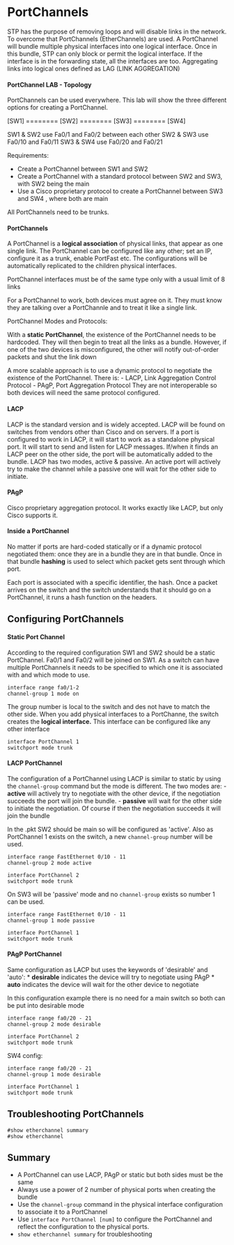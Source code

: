 # PortChannels

STP has the purpose of removing loops and will disable links in the network. To overcome that PortChannels (EtherChannels) are used. A PortChannel will bundle multiple physical interfaces into one logical interface. Once in this bundle, STP can only block or permit the logical interface. If the interface is in the forwarding state, all the interfaces are too. Aggregating links into logical ones defined as LAG (LINK AGGREGATION)

#### PortChannel LAB - Topology

PortChannels can be used everywhere. This lab will show the three different options for creating a PortChannel.

[SW1] ======== [SW2] ======== [SW3] ======== [SW4] 

SW1 & SW2 use Fa0/1 and Fa0/2 between each other
SW2 & SW3 use Fa0/10 and Fa0/11
SW3 & SW4 use Fa0/20 and Fa0/21

Requirements: 
 * Create a PortChannel between SW1 and SW2
 * Create a PortChannel with a standard protocol between SW2 and SW3, with SW2 being the main
 * Use a Cisco proprietary protocol to create a PortChannel between SW3 and SW4 , where both are main

All PortChannels need to be trunks.

#### PortChannels

A PortChannel is a **logical association** of physical links, that appear as one single link. The PortChannel can be configured like any other; set an IP, configure it as a trunk, enable PortFast etc. The configurations will be automatically replicated to the children physical interfaces.

PortChannel interfaces must be of the same type only with a usual limit of 8 links

For a PortChannel to work, both devices must agree on it. They must know they are talking over a PortChannle and to treat it like a single link. 

PortChannel Modes and Protocols:

With a **static PortChannel**, the existence of the PortChannel needs to be hardcoded. They will then begin to treat all the links as a bundle. However, if one of the two devices is misconfigured, the other will notify out-of-order packets and shut the link down

A more scalable approach is to use a dynamic protocol to negotiate the existence of the PortChannel. There is:
	- LACP, Link Aggregation Control Protocol
	- PAgP, Port Aggregation Protocol
They are not interoperable so both devices will need the same protocol configured.

#### LACP

LACP is the standard version and is widely accepted. LACP will be found on switches from vendors other than Cisco and on servers. If a port is configured to work in LACP, it will start to work as a standalone physical port. It will start to send and listen for LACP messages. If/when it finds an LACP peer on the other side, the port will be automatically added to the bundle. LACP has two modes, active & passive. An active port will actively try to make the channel while a passive one will wait for the other side to initiate.

#### PAgP

Cisco proprietary aggregation protocol. It works exactly like LACP, but only Cisco supports it. 

#### Inside a PortChannel

No matter if ports are hard-coded statically or if a dynamic protocol negotiated them: once they are in a bundle they are in that bundle. Once in that bundle **hashing** is used to select which packet gets sent through which port.

Each port is associated with a specific identifier, the hash. Once a packet arrives on the switch and the switch understands that it should go on a PortChannel, it runs a hash function on the headers.

## Configuring PortChannels

#### Static Port Channel

According to the required configuration SW1 and SW2 should be a static PortChannel. Fa0/1 and Fa0/2 will be joined on SW1. As a switch can have multiple PortChannels it needs to be specified to which one it is associated with and which mode to use.

```
interface range fa0/1-2
channel-group 1 mode on
```

The group number is local to the switch and des not have to match the other side.
When you add physical interfaces to a PortChanne, the switch creates the **logical interface.** This interface can be configured like any other interface 
```
interface PortChannel 1
switchport mode trunk
```

#### LACP PortChannel

The configuration of a PortChannel using LACP is similar to static by using the ```channel-group``` command but the mode is different. The two modes are:
    - **active** will actively try to negotiate with the other device, if the negotiation succeeds the port will join the bundle.
    - **passive** will wait for the other side to initiate the negotiation. Of course if then the negotiation succeeds it will join the bundle

In the .pkt SW2 should be main so will be configured as 'active'. Also as PortChannel 1 exists on the switch, a new ```channel-group``` number will be used. 
```
interface range FastEthernet 0/10 - 11
channel-group 2 mode active

interface PortChannel 2
switchport mode trunk
```

On SW3 will be 'passive' mode and no ```channel-group``` exists so number 1 can be used.
```
interface range FastEthernet 0/10 - 11
channel-group 1 mode passive

interface PortChannel 1
switchport mode trunk
```

#### PAgP PortChannel

Same configuration as LACP but uses the keywords of 'desirable' and 'auto':
    * **desirable** indicates the device will try to negotiate using PAgP
    * **auto** indicates the device will wait for the other device to negotiate

In this configuration example there is no need for a main switch so both can be put into desirable mode
```
interface range fa0/20 - 21
channel-group 2 mode desirable

interface PortChannel 2
switchport mode trunk
```

SW4 config:
```
interface range fa0/20 - 21
channel-group 1 mode desirable

interface PortChannel 1
switchport mode trunk
```

## Troubleshooting PortChannels
```
#show etherchannel summary
#show etherchannel
```

## Summary

- A PortChannel can use LACP, PAgP or static but both sides must be the same
- Always use a power of 2 number of physical ports when creating the bundle
- Use the ```channel-group``` command in the physical interface configuration to associate it to a PortChannel
- Use ```interface PortChannel [num]``` to configure the PortChannel and reflect the configuration to the physical ports.
- ```show etherchannel summary``` for troubleshooting
